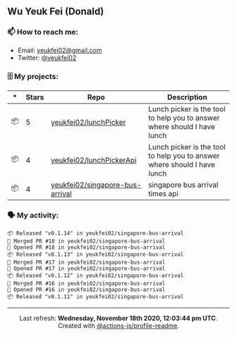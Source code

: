 ## Wu Yeuk Fei (Donald)

### 📫 How to reach me:

- Email: [yeukfei02@gmail.com](yeukfei02@gmail.com)
- Twitter: [@yeukfei02](https://twitter.com/yeukfei02)

### 🗄 My projects:

|*|Stars|Repo|Description|
|---|---|---|---|
| 📦 | 5 | [yeukfei02/lunchPicker](https://github.com/yeukfei02/lunchPicker) | Lunch picker is the tool to help you to answer where should I have lunch |
| 📦 | 4 | [yeukfei02/lunchPickerApi](https://github.com/yeukfei02/lunchPickerApi) | Lunch picker is the tool to help you to answer where should I have lunch |
| 📦 | 4 | [yeukfei02/singapore-bus-arrival](https://github.com/yeukfei02/singapore-bus-arrival) | singapore bus arrival times api |

### 🗣 My activity:

```
📦 Released "v0.1.14" in yeukfei02/singapore-bus-arrival
🎉 Merged PR #18 in yeukfei02/singapore-bus-arrival
💪 Opened PR #18 in yeukfei02/singapore-bus-arrival
📦 Released "v0.1.13" in yeukfei02/singapore-bus-arrival
🎉 Merged PR #17 in yeukfei02/singapore-bus-arrival
💪 Opened PR #17 in yeukfei02/singapore-bus-arrival
📦 Released "v0.1.12" in yeukfei02/singapore-bus-arrival
🎉 Merged PR #16 in yeukfei02/singapore-bus-arrival
💪 Opened PR #16 in yeukfei02/singapore-bus-arrival
📦 Released "v0.1.11" in yeukfei02/singapore-bus-arrival
```

<!-- <img src="https://github-readme-stats.vercel.app/api?username=yeukfei02&show_icons=true&count_private=true&theme=radical" />

<img src="https://github-readme-stats.vercel.app/api/top-langs/?username=yeukfei02&theme=radical" /> -->

---

<p align="center">Last refresh: <b>Wednesday, November 18th 2020, 12:03:44 pm UTC</b>. Created with <a href=https://github.com/marketplace/actions/profile-readme>@actions-js/profile-readme</a>.</p>
